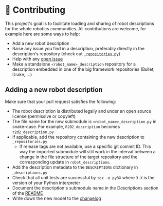 # 👷 Contributing

This project's goal is to facilitate loading and sharing of robot descriptions for the whole robotics communities. All contributions are welcome, for example here are some ways to help:

- Add a new robot description
- Raise any issue you find in a description, preferably directly in the description's repository (check out [`_repositories.py`](https://github.com/stephane-caron/robot_descriptions.py/blob/master/robot_descriptions/_repositories.py))
- Help with any [open issue](https://github.com/stephane-caron/robot_descriptions.py/issues?q=is%3Aissue+is%3Aopen)
- Make a standalone ``<robot_name>_description`` repository for a description embedded in one of the big framework repositories (Bullet, Drake, ...)

## Adding a new robot description

Make sure that your pull request satisfies the following:

- The robot description is distributed legally and under an open source license (permissive or copyleft)
- The file name for the new submodule is ``<robot_name>_description.py`` in snake-case. For example, ``R2D2_description`` becomes ``r2d2_description.py``
- If applicable, add the repository containing the new description to ``_repositories.py``
    - If release tags are not available, use a specific git commit ID. This way the imported submodule will still work in the interval between a change in the file structure of the target repository and the corresponding update in `robot_descriptions`.
- Add the description metadata to the ``DESCRIPTIONS`` dictionary in ``_descriptions.py``
- Check that all unit tests are successful by ``tox -e py3X`` where ``3.X`` is the version of your Python interpreter
- Document the description's submodule name in the Descriptions section of the [README](README.md)
- Write down the new model to the [changelog](CHANGELOG.md)
